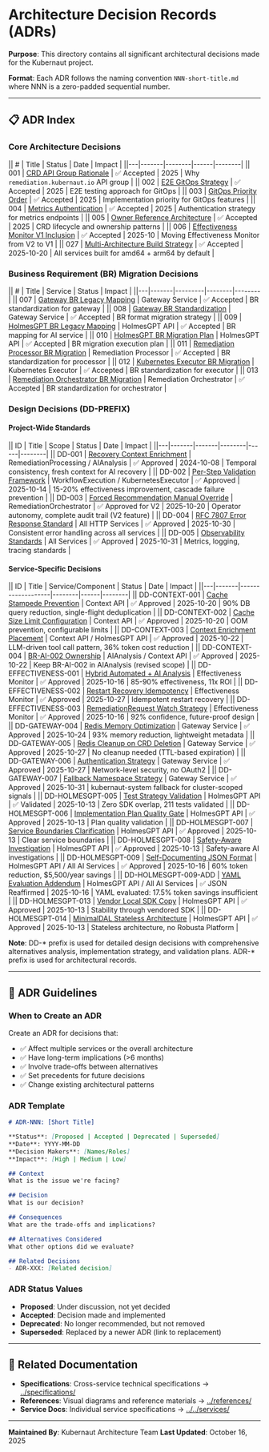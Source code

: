 # Architecture Decision Records (ADRs)

**Purpose**: This directory contains all significant architectural decisions made for the Kubernaut project.

**Format**: Each ADR follows the naming convention `NNN-short-title.md` where NNN is a zero-padded sequential number.

---

## 📋 ADR Index

### **Core Architecture Decisions**

|| # | Title | Status | Date | Impact |
||---|-------|--------|------|--------|
|| 001 | [CRD API Group Rationale](./001-crd-api-group-rationale.md) | ✅ Accepted | 2025 | Why `remediation.kubernaut.io` API group |
|| 002 | [E2E GitOps Strategy](./002-e2e-gitops-strategy.md) | ✅ Accepted | 2025 | E2E testing approach for GitOps |
|| 003 | [GitOps Priority Order](./003-gitops-priority-order.md) | ✅ Accepted | 2025 | Implementation priority for GitOps features |
|| 004 | [Metrics Authentication](./004-metrics-authentication.md) | ✅ Accepted | 2025 | Authentication strategy for metrics endpoints |
|| 005 | [Owner Reference Architecture](./005-owner-reference-architecture.md) | ✅ Accepted | 2025 | CRD lifecycle and ownership patterns |
|| 006 | [Effectiveness Monitor V1 Inclusion](./006-effectiveness-monitor-v1-inclusion.md) | ✅ Accepted | 2025-10 | Moving Effectiveness Monitor from V2 to V1 |
|| 027 | [Multi-Architecture Build Strategy](./ADR-027-multi-architecture-build-strategy.md) | ✅ Accepted | 2025-10-20 | All services built for amd64 + arm64 by default |

### **Business Requirement (BR) Migration Decisions**

|| # | Title | Service | Status | Impact |
||---|-------|---------|--------|--------|
|| 007 | [Gateway BR Legacy Mapping](./007-gateway-br-legacy-mapping.md) | Gateway Service | ✅ Accepted | BR standardization for gateway |
|| 008 | [Gateway BR Standardization](./008-gateway-br-standardization.md) | Gateway Service | ✅ Accepted | BR format migration strategy |
|| 009 | [HolmesGPT BR Legacy Mapping](./009-holmesgpt-br-legacy-mapping.md) | HolmesGPT API | ✅ Accepted | BR mapping for AI service |
|| 010 | [HolmesGPT BR Migration Plan](./010-holmesgpt-br-migration-plan.md) | HolmesGPT API | ✅ Accepted | BR migration execution plan |
|| 011 | [Remediation Processor BR Migration](./011-remediationprocessor-br-migration.md) | Remediation Processor | ✅ Accepted | BR standardization for processor |
|| 012 | [Kubernetes Executor BR Migration](./012-kubernetesexecutor-br-migration.md) | Kubernetes Executor | ✅ Accepted | BR standardization for executor |
|| 013 | [Remediation Orchestrator BR Migration](./013-remediationorchestrator-br-migration.md) | Remediation Orchestrator | ✅ Accepted | BR standardization for orchestrator |

### **Design Decisions (DD-PREFIX)**

#### **Project-Wide Standards**

|| ID | Title | Scope | Status | Date | Impact |
||---|-------|-------|--------|------|--------|
|| DD-001 | [Recovery Context Enrichment](./DD-001-recovery-context-enrichment.md) | RemediationProcessing / AIAnalysis | ✅ Approved | 2024-10-08 | Temporal consistency, fresh context for AI recovery |
|| DD-002 | [Per-Step Validation Framework](./DD-002-per-step-validation-framework.md) | WorkflowExecution / KubernetesExecutor | ✅ Approved | 2025-10-14 | 15-20% effectiveness improvement, cascade failure prevention |
|| DD-003 | [Forced Recommendation Manual Override](./DD-003-forced-recommendation-manual-override.md) | RemediationOrchestrator | ✅ Approved for V2 | 2025-10-20 | Operator autonomy, complete audit trail (V2 feature) |
|| DD-004 | [RFC 7807 Error Response Standard](./DD-004-RFC7807-ERROR-RESPONSES.md) | All HTTP Services | ✅ Approved | 2025-10-30 | Consistent error handling across all services |
|| DD-005 | [Observability Standards](./DD-005-OBSERVABILITY-STANDARDS.md) | All Services | ✅ Approved | 2025-10-31 | Metrics, logging, tracing standards |

#### **Service-Specific Decisions**

|| ID | Title | Service/Component | Status | Date | Impact |
||---|-------|-------------------|--------|------|--------|
|| DD-CONTEXT-001 | [Cache Stampede Prevention](./DD-CONTEXT-001-cache-stampede-prevention.md) | Context API | ✅ Approved | 2025-10-20 | 90% DB query reduction, single-flight deduplication |
|| DD-CONTEXT-002 | [Cache Size Limit Configuration](./DD-CONTEXT-002-cache-size-limit-configuration.md) | Context API | ✅ Approved | 2025-10-20 | OOM prevention, configurable limits |
|| DD-CONTEXT-003 | [Context Enrichment Placement](./DD-CONTEXT-003-Context-Enrichment-Placement.md) | Context API / HolmesGPT API | ✅ Approved | 2025-10-22 | LLM-driven tool call pattern, 36% token cost reduction |
|| DD-CONTEXT-004 | [BR-AI-002 Ownership](./DD-CONTEXT-004-BR-AI-002-Ownership.md) | AIAnalysis / Context API | ✅ Approved | 2025-10-22 | Keep BR-AI-002 in AIAnalysis (revised scope) |
|| DD-EFFECTIVENESS-001 | [Hybrid Automated + AI Analysis](./DD-EFFECTIVENESS-001-Hybrid-Automated-AI-Analysis.md) | Effectiveness Monitor | ✅ Approved | 2025-10-16 | 85-90% effectiveness, 11x ROI |
|| DD-EFFECTIVENESS-002 | [Restart Recovery Idempotency](./DD-EFFECTIVENESS-002-Restart-Recovery-Idempotency.md) | Effectiveness Monitor | ✅ Approved | 2025-10-27 | Idempotent restart recovery |
|| DD-EFFECTIVENESS-003 | [RemediationRequest Watch Strategy](./DD-EFFECTIVENESS-003-RemediationRequest-Watch-Strategy.md) | Effectiveness Monitor | ✅ Approved | 2025-10-16 | 92% confidence, future-proof design |
|| DD-GATEWAY-004 | [Redis Memory Optimization](./DD-GATEWAY-004-redis-memory-optimization.md) | Gateway Service | ✅ Approved | 2025-10-24 | 93% memory reduction, lightweight metadata |
|| DD-GATEWAY-005 | [Redis Cleanup on CRD Deletion](./DD-GATEWAY-005-redis-cleanup-on-crd-deletion.md) | Gateway Service | ✅ Approved | 2025-10-27 | No cleanup needed (TTL-based expiration) |
|| DD-GATEWAY-006 | [Authentication Strategy](./DD-GATEWAY-006-authentication-strategy.md) | Gateway Service | ✅ Approved | 2025-10-27 | Network-level security, no OAuth2 |
|| DD-GATEWAY-007 | [Fallback Namespace Strategy](./DD-GATEWAY-007-fallback-namespace-strategy.md) | Gateway Service | ✅ Approved | 2025-10-31 | kubernaut-system fallback for cluster-scoped signals |
|| DD-HOLMESGPT-005 | [Test Strategy Validation](./DD-HOLMESGPT-005-Test-Strategy-Validation.md) | HolmesGPT API | ✅ Validated | 2025-10-13 | Zero SDK overlap, 211 tests validated |
|| DD-HOLMESGPT-006 | [Implementation Plan Quality Gate](./DD-HOLMESGPT-006-Implementation-Plan-Quality-Gate.md) | HolmesGPT API | ✅ Approved | 2025-10-13 | Plan quality validation |
|| DD-HOLMESGPT-007 | [Service Boundaries Clarification](./DD-HOLMESGPT-007-Service-Boundaries-Clarification.md) | HolmesGPT API | ✅ Approved | 2025-10-13 | Clear service boundaries |
|| DD-HOLMESGPT-008 | [Safety-Aware Investigation](./DD-HOLMESGPT-008-Safety-Aware-Investigation.md) | HolmesGPT API | ✅ Approved | 2025-10-13 | Safety-aware AI investigations |
|| DD-HOLMESGPT-009 | [Self-Documenting JSON Format](./DD-HOLMESGPT-009-Ultra-Compact-JSON-Format.md) | HolmesGPT API / All AI Services | ✅ Approved | 2025-10-16 | 60% token reduction, $5,500/year savings |
|| DD-HOLMESGPT-009-ADD | [YAML Evaluation Addendum](./DD-HOLMESGPT-009-ADDENDUM-YAML-Evaluation.md) | HolmesGPT API / All AI Services | ✅ JSON Reaffirmed | 2025-10-16 | YAML evaluated: 17.5% token savings insufficient |
|| DD-HOLMESGPT-013 | [Vendor Local SDK Copy](./DD-HOLMESGPT-013-Vendor-Local-SDK-Copy.md) | HolmesGPT API | ✅ Approved | 2025-10-13 | Stability through vendored SDK |
|| DD-HOLMESGPT-014 | [MinimalDAL Stateless Architecture](./DD-HOLMESGPT-014-MinimalDAL-Stateless-Architecture.md) | HolmesGPT API | ✅ Approved | 2025-10-13 | Stateless architecture, no Robusta Platform |

**Note**: DD-* prefix is used for detailed design decisions with comprehensive alternatives analysis, implementation strategy, and validation plans. ADR-* prefix is used for architectural records.

---

## 📝 ADR Guidelines

### **When to Create an ADR**

Create an ADR for decisions that:
- ✅ Affect multiple services or the overall architecture
- ✅ Have long-term implications (>6 months)
- ✅ Involve trade-offs between alternatives
- ✅ Set precedents for future decisions
- ✅ Change existing architectural patterns

### **ADR Template**

```markdown
# ADR-NNN: [Short Title]

**Status**: [Proposed | Accepted | Deprecated | Superseded]
**Date**: YYYY-MM-DD
**Decision Makers**: [Names/Roles]
**Impact**: [High | Medium | Low]

## Context
What is the issue we're facing?

## Decision
What is our decision?

## Consequences
What are the trade-offs and implications?

## Alternatives Considered
What other options did we evaluate?

## Related Decisions
- ADR-XXX: [Related decision]
```

### **ADR Status Values**

- **Proposed**: Under discussion, not yet decided
- **Accepted**: Decision made and implemented
- **Deprecated**: No longer recommended, but not removed
- **Superseded**: Replaced by a newer ADR (link to replacement)

---

## 🔗 Related Documentation

- **Specifications**: Cross-service technical specifications → [../specifications/](../specifications/)
- **References**: Visual diagrams and reference materials → [../references/](../references/)
- **Service Docs**: Individual service specifications → [../../services/](../../services/)

---

**Maintained By**: Kubernaut Architecture Team
**Last Updated**: October 16, 2025
